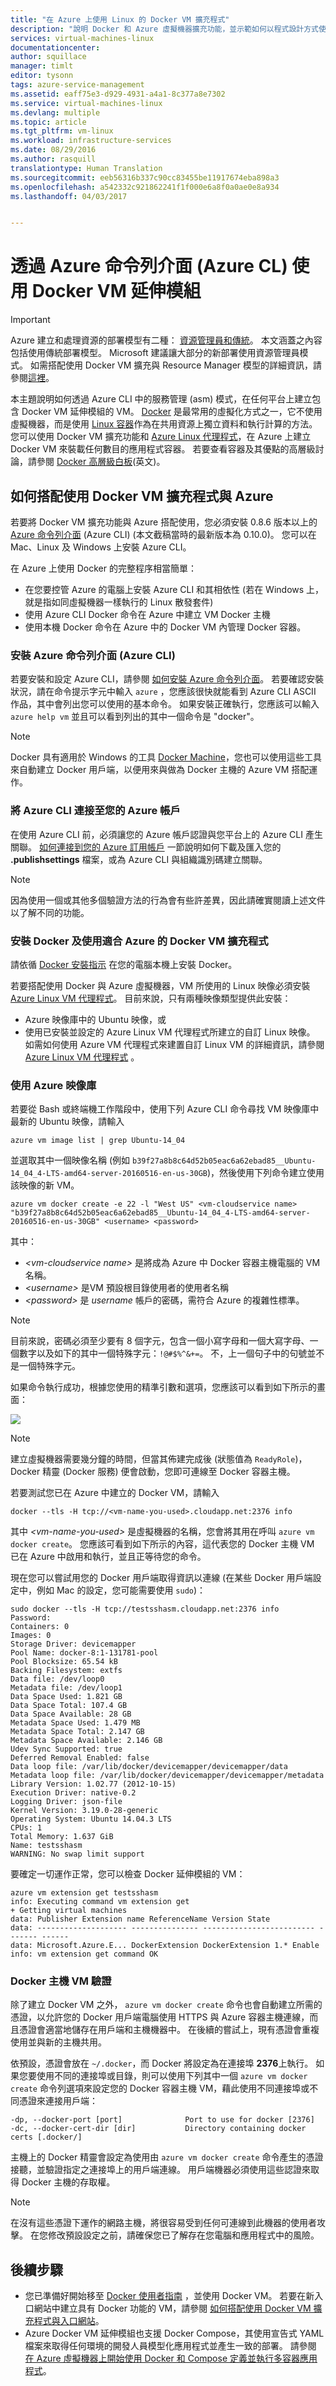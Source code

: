 ```yaml
---
title: "在 Azure 上使用 Linux 的 Docker VM 擴充程式"
description: "說明 Docker 和 Azure 虛擬機器擴充功能，並示範如何以程式設計方式使用 Azure CLI，從命令列在 Azure 上建立 Docker 主機的虛擬機器。"
services: virtual-machines-linux
documentationcenter: 
author: squillace
manager: timlt
editor: tysonn
tags: azure-service-management
ms.assetid: eaff75e3-d929-4931-a4a1-8c377a8e7302
ms.service: virtual-machines-linux
ms.devlang: multiple
ms.topic: article
ms.tgt_pltfrm: vm-linux
ms.workload: infrastructure-services
ms.date: 08/29/2016
ms.author: rasquill
translationtype: Human Translation
ms.sourcegitcommit: eeb56316b337c90cc83455be11917674eba898a3
ms.openlocfilehash: a542332c921862241f1f000e6a8f0a0ae0e8a934
ms.lasthandoff: 04/03/2017


---
```

# <a name="using-the-docker-vm-extension-from-the-azure-command-line-interface-azure-cli"></a>透過 Azure 命令列介面 (Azure CL) 使用 Docker VM 延伸模組
> [!IMPORTANT] 
> Azure 建立和處理資源的部署模型有二種： [資源管理員和傳統](../../../resource-manager-deployment-model.md)。 本文涵蓋之內容包括使用傳統部署模型。 Microsoft 建議讓大部分的新部署使用資源管理員模式。 如需搭配使用 Docker VM 擴充與 Resource Manager 模型的詳細資訊，請參閱[這裡](../dockerextension.md?toc=%2fazure%2fvirtual-machines%2flinux%2ftoc.json)。

本主題說明如何透過 Azure CLI 中的服務管理 (asm) 模式，在任何平台上建立包含 Docker VM 延伸模組的 VM。 [Docker](https://www.docker.com/) 是最常用的虛擬化方式之一，它不使用虛擬機器，而是使用 [Linux 容器](http://en.wikipedia.org/wiki/LXC)作為在共用資源上獨立資料和執行計算的方法。 您可以使用 Docker VM 擴充功能和 [Azure Linux 代理程式](../agent-user-guide.md?toc=%2fazure%2fvirtual-machines%2flinux%2ftoc.json)，在 Azure 上建立 Docker VM 來裝載任何數目的應用程式容器。 若要查看容器及其優點的高層級討論，請參閱 [Docker 高層級白板](http://channel9.msdn.com/Blogs/Regular-IT-Guy/Docker-High-Level-Whiteboard)(英文)。

## <a name="how-to-use-the-docker-vm-extension-with-azure"></a>如何搭配使用 Docker VM 擴充程式與 Azure
若要將 Docker VM 擴充功能與 Azure 搭配使用，您必須安裝 0.8.6 版本以上的 [Azure 命令列介面](https://github.com/Azure/azure-sdk-tools-xplat) (Azure CLI) (本文截稿當時的最新版本為 0.10.0)。 您可以在 Mac、Linux 及 Windows 上安裝 Azure CLI。

在 Azure 上使用 Docker 的完整程序相當簡單：

* 在您要控管 Azure 的電腦上安裝 Azure CLI 和其相依性 (若在 Windows 上，就是指如同虛擬機器一樣執行的 Linux 散發套件)
* 使用 Azure CLI Docker 命令在 Azure 中建立 VM Docker 主機
* 使用本機 Docker 命令在 Azure 中的 Docker VM 內管理 Docker 容器。

### <a name="install-the-azure-command-line-interface-azure-cli"></a>安裝 Azure 命令列介面 (Azure CLI)
若要安裝和設定 Azure CLI，請參閱 [如何安裝 Azure 命令列介面](../../../cli-install-nodejs.md)。 若要確認安裝狀況，請在命令提示字元中輸入 `azure` ，您應該很快就能看到 Azure CLI ASCII 作品，其中會列出您可以使用的基本命令。 如果安裝正確執行，您應該可以輸入 `azure help vm` 並且可以看到列出的其中一個命令是 "docker"。

> [!NOTE]
> Docker 具有適用於 Windows 的工具 [Docker Machine](https://docs.docker.com/installation/windows/)，您也可以使用這些工具來自動建立 Docker 用戶端，以便用來與做為 Docker 主機的 Azure VM 搭配運作。
> 
> 

### <a name="connect-the-azure-cli-to-to-your-azure-account"></a>將 Azure CLI 連接至您的 Azure 帳戶
在使用 Azure CLI 前，必須讓您的 Azure 帳戶認證與您平台上的 Azure CLI 產生關聯。 [如何連接到您的 Azure 訂用帳戶](../../../xplat-cli-connect.md) 一節說明如何下載及匯入您的 **.publishsettings** 檔案，或為 Azure CLI 與組織識別碼建立關聯。

> [!NOTE]
> 因為使用一個或其他多個驗證方法的行為會有些許差異，因此請確實閱讀上述文件以了解不同的功能。
> 
> 

### <a name="install-docker-and-use-the-docker-vm-extension-for-azure"></a>安裝 Docker 及使用適合 Azure 的 Docker VM 擴充程式
請依循 [Docker 安裝指示](https://docs.docker.com/installation/#installation) 在您的電腦本機上安裝 Docker。

若要搭配使用 Docker 與 Azure 虛擬機器，VM 所使用的 Linux 映像必須安裝 [Azure Linux VM 代理程式](../agent-user-guide.md?toc=%2fazure%2fvirtual-machines%2flinux%2ftoc.json)。 目前來說，只有兩種映像類型提供此安裝：

* Azure 映像庫中的 Ubuntu 映像，或
* 使用已安裝並設定的 Azure Linux VM 代理程式所建立的自訂 Linux 映像。 如需如何使用 Azure VM 代理程式來建置自訂 Linux VM 的詳細資訊，請參閱 [Azure Linux VM 代理程式](../agent-user-guide.md?toc=%2fazure%2fvirtual-machines%2flinux%2ftoc.json) 。

### <a name="using-the-azure-image-gallery"></a>使用 Azure 映像庫
若要從 Bash 或終端機工作階段中，使用下列 Azure CLI 命令尋找 VM 映像庫中最新的 Ubuntu 映像，請輸入

`azure vm image list | grep Ubuntu-14_04`

並選取其中一個映像名稱 (例如 `b39f27a8b8c64d52b05eac6a62ebad85__Ubuntu-14_04_4-LTS-amd64-server-20160516-en-us-30GB`)，然後使用下列命令建立使用該映像的新 VM。

```
azure vm docker create -e 22 -l "West US" <vm-cloudservice name> "b39f27a8b8c64d52b05eac6a62ebad85__Ubuntu-14_04_4-LTS-amd64-server-20160516-en-us-30GB" <username> <password>
```

其中：

* *&lt;vm-cloudservice name&gt;* 是將成為 Azure 中 Docker 容器主機電腦的 VM 名稱。
* *&lt;username&gt;* 是VM 預設根目錄使用者的使用者名稱
* *&lt;password&gt;* 是 *username* 帳戶的密碼，需符合 Azure 的複雜性標準。

> [!NOTE]
> 目前來說，密碼必須至少要有 8 個字元，包含一個小寫字母和一個大寫字母、一個數字以及如下的其中一個特殊字元：`!@#$%^&+=`。 不，上一個句子中的句號並不是一個特殊字元。
> 
> 

如果命令執行成功，根據您使用的精準引數和選項，您應該可以看到如下所示的畫面：

![](media/cli-use-docker/dockercreateresults.png)

> [!NOTE]
> 建立虛擬機器需要幾分鐘的時間，但當其佈建完成後 (狀態值為 `ReadyRole`)，Docker 精靈 (Docker 服務) 便會啟動，您即可連線至 Docker 容器主機。
> 
> 

若要測試您已在 Azure 中建立的 Docker VM，請輸入

`docker --tls -H tcp://<vm-name-you-used>.cloudapp.net:2376 info`

其中 *&lt;vm-name-you-used&gt;* 是虛擬機器的名稱，您會將其用在呼叫 `azure vm docker create`。 您應該可看到如下所示的內容，這代表您的 Docker 主機 VM 已在 Azure 中啟用和執行，並且正等待您的命令。 

現在您可以嘗試用您的 Docker 用戶端取得資訊以連線 (在某些 Docker 用戶端設定中，例如 Mac 的設定，您可能需要使用 `sudo`)：

    sudo docker --tls -H tcp://testsshasm.cloudapp.net:2376 info
    Password:
    Containers: 0
    Images: 0
    Storage Driver: devicemapper
    Pool Name: docker-8:1-131781-pool
    Pool Blocksize: 65.54 kB
    Backing Filesystem: extfs
    Data file: /dev/loop0
    Metadata file: /dev/loop1
    Data Space Used: 1.821 GB
    Data Space Total: 107.4 GB
    Data Space Available: 28 GB
    Metadata Space Used: 1.479 MB
    Metadata Space Total: 2.147 GB
    Metadata Space Available: 2.146 GB
    Udev Sync Supported: true
    Deferred Removal Enabled: false
    Data loop file: /var/lib/docker/devicemapper/devicemapper/data
    Metadata loop file: /var/lib/docker/devicemapper/devicemapper/metadata
    Library Version: 1.02.77 (2012-10-15)
    Execution Driver: native-0.2
    Logging Driver: json-file
    Kernel Version: 3.19.0-28-generic
    Operating System: Ubuntu 14.04.3 LTS
    CPUs: 1
    Total Memory: 1.637 GiB
    Name: testsshasm
    WARNING: No swap limit support

要確定一切運作正常，您可以檢查 Docker 延伸模組的 VM：

    azure vm extension get testsshasm
    info: Executing command vm extension get
    + Getting virtual machines
    data: Publisher Extension name ReferenceName Version State
    data: -------------------- --------------- ------------------------- ------- ------
    data: Microsoft.Azure.E... DockerExtension DockerExtension 1.* Enable
    info: vm extension get command OK

### <a name="docker-host-vm-authentication"></a>Docker 主機 VM 驗證
除了建立 Docker VM 之外， `azure vm docker create` 命令也會自動建立所需的憑證，以允許您的 Docker 用戶端電腦使用 HTTPS 與 Azure 容器主機連線，而且憑證會適當地儲存在用戶端和主機機器中。 在後續的嘗試上，現有憑證會重複使用並與新的主機共用。

依預設，憑證會放在 `~/.docker`，而 Docker 將設定為在連接埠 **2376**上執行。 如果您要使用不同的連接埠或目錄，則可以使用下列其中一個 `azure vm docker create` 命令列選項來設定您的 Docker 容器主機 VM，藉此使用不同連接埠或不同憑證來連接用戶端：

```
-dp, --docker-port [port]              Port to use for docker [2376]
-dc, --docker-cert-dir [dir]           Directory containing docker certs [.docker/]
```

主機上的 Docker 精靈會設定為使用由 `azure vm docker create` 命令產生的憑證接聽，並驗證指定之連接埠上的用戶端連線。 用戶端機器必須使用這些認證來取得 Docker 主機的存取權。

> [!NOTE]
> 在沒有這些憑證下運作的網路主機，將很容易受到任何可連線到此機器的使用者攻擊。 在您修改預設設定之前，請確保您已了解存在您電腦和應用程式中的風險。
> 
> 

## <a name="next-steps"></a>後續步驟
* 您已準備好開始移至 [Docker 使用者指南] ，並使用 Docker VM。 若要在新入口網站中建立具有 Docker 功能的 VM，請參閱 [如何搭配使用 Docker VM 擴充程式與入口網站]。
* Azure Docker VM 延伸模組也支援 Docker Compose，其使用宣告式 YAML 檔案來取得任何環境的開發人員模型化應用程式並產生一致的部署。 請參閱 [在 Azure 虛擬機器上開始使用 Docker 和 Compose 定義並執行多容器應用程式]。  

<!--Anchors-->
[Subheading 1]:#subheading-1
[Subheading 2]:#subheading-2
[Subheading 3]:#subheading-3
[Next steps]:#next-steps

[How to use the Docker VM Extension with Azure]:#How-to-use-the-Docker-VM-Extension-with-Azure
[Virtual Machine Extensions for Linux and Windows]:#Virtual-Machine-Extensions-For-Linux-and-Windows
[Container and Container Management Resources for Azure]:#Container-and-Container-Management-Resources-for-Azure



<!--Link references-->
[Link 1 to another azure.microsoft.com documentation topic]:../../virtual-machines-windows-hero-tutorial.md
[Link 2 to another azure.microsoft.com documentation topic]:../../../app-service-web/web-sites-custom-domain-name.md
[Link 3 to another azure.microsoft.com documentation topic]:../storage-whatis-account.md
[如何搭配使用 Docker VM 擴充程式與入口網站]:http://azure.microsoft.com/documentation/articles/virtual-machines-docker-with-portal/

[Docker 使用者指南]:https://docs.docker.com/userguide/

[在 Azure 虛擬機器上開始使用 Docker 和 Compose 定義並執行多容器應用程式]:../docker-compose-quickstart.md。

